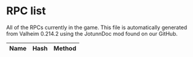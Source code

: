 # RPC list
All of the RPCs currently in the game.
This file is automatically generated from Valheim 0.214.2 using the JotunnDoc mod found on our GitHub.

|Name |Hash |Method |
|---|---|---|

